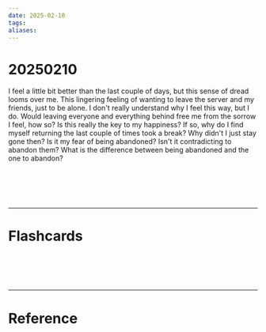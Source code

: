 ```yaml
---
date: 2025-02-10
tags: 
aliases:
---
```

# 20250210
I feel a little bit better than the last couple of days, but this sense of dread looms over me. This lingering feeling of wanting to leave the server and my friends, just to be alone. I don't really understand why I feel this way, but I do. Would leaving everyone and everything behind free me from the sorrow I feel, how so? Is this really the key to my happiness? If so, why do I find myself returning the last couple of times took a break? Why didn't I just stay gone then? Is it my fear of being abandoned? Isn't it contradicting to abandon them? What is the difference between being abandoned and the one to abandon?

# ‌
---
# Flashcards


# ‌
---
# Reference
